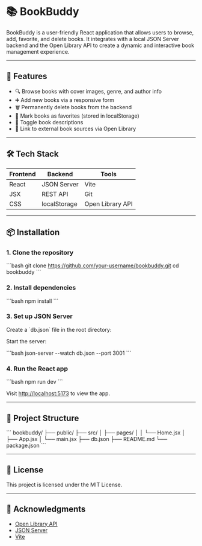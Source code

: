 # 📚 BookBuddy

BookBuddy is a user-friendly React application that allows users to browse, add, favorite, and delete books. It integrates with a local JSON Server backend and the Open Library API to create a dynamic and interactive book management experience.

---

## 🚀 Features

- 🔍 Browse books with cover images, genre, and author info  
- ➕ Add new books via a responsive form  
- 🗑️ Permanently delete books from the backend  
- 💖 Mark books as favorites (stored in localStorage)  
- 📖 Toggle book descriptions  
- 🔗 Link to external book sources via Open Library

---

## 🛠️ Tech Stack

| Frontend | Backend     | Tools         |
|----------|-------------|---------------|
| React    | JSON Server | Vite          |
| JSX      | REST API    | Git           |
| CSS      | localStorage| Open Library API |

---

## 📦 Installation

### 1. Clone the repository

\`\`\`bash
git clone https://github.com/your-username/bookbuddy.git
cd bookbuddy
\`\`\`

### 2. Install dependencies

\`\`\`bash
npm install
\`\`\`

### 3. Set up JSON Server

Create a \`db.json\` file in the root directory:


Start the server:

\`\`\`bash
json-server --watch db.json --port 3001
\`\`\`

### 4. Run the React app

\`\`\`bash
npm run dev
\`\`\`

Visit [http://localhost:5173](http://localhost:5173) to view the app.

---

## 📁 Project Structure

\`\`\`
bookbuddy/
├── public/
├── src/
│   ├── pages/
│   │   └── Home.jsx
│   ├── App.jsx
│   └── main.jsx
├── db.json
├── README.md
└── package.json
\`\`\`

---


## 📄 License

This project is licensed under the MIT License.

---

## 🙌 Acknowledgments

- [Open Library API](https://openlibrary.org/developers/api)  
- [JSON Server](https://github.com/typicode/json-server)  
- [Vite](https://vitejs.dev/)

